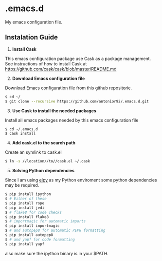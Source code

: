# .emacs.d
My emacs configuration file.

## Instalation Guide

1) **Install Cask**

This emacs configuration package use Cask as a package management. See instructions of how to install Cask at <https://github.com/cask/cask/blob/master/README.md>

2) **Download Emacs configuration file**

Download Emacs configuration file from this github repositorie.
```bash
$ cd ~/
$ git clone --recursive https://github.com/antonior92/.emacs.d.git
```

3) **Use Cask to install the needed packages**

Install all emacs packages needed by this emacs configuration file
```bash
$ cd ~/.emacs.d
$ cask install
```

4) **Add cask.el to the search path**

Create an symlink to cask.el
```bash
$ ln -s //location//to//cask.el ~/.cask
```

5) **Solving Python dependencies**

Since I am using [elpy](https://github.com/jorgenschaefer/elpy) as my Python enviroment some python dependencies may be required.

```bash
$ pip install ipython
$ # Either of these
$ pip install rope
$ pip install jedi
$ # flake8 for code checks
$ pip install flake8
$ # importmagic for automatic imports
$ pip install importmagic
$ # and autopep8 for automatic PEP8 formatting
$ pip install autopep8
$ # and yapf for code formatting
$ pip install yapf
```

also make sure the ipython binary is in your $PATH.



